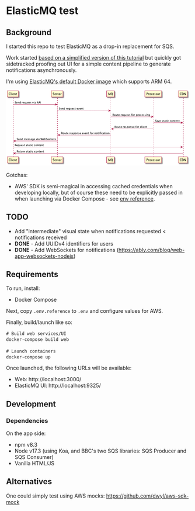 # ElasticMQ test

## Background

I started this repo to test ElasticMQ as a drop-in replacement for SQS.

Work started [based on a simplified version of this tutorial](https://github.com/alxolr/elasticmq-node-tutorial) but quickly got sidetracked proofing out UI for a simple content pipeline to generate notifications asynchronously.

I'm using [ElasticMQ's default Docker image](https://github.com/softwaremill/elasticmq) which supports ARM 64.

![Sequence flow diagram](./docs/system.png)

Gotchas:
- AWS' SDK is semi-magical in accessing cached credentials when developing locally, but of course these need to be explicitly passed in when launching via Docker Compose - see [env reference](./env.reference).

## TODO

- Add "intermediate" visual state when notifications requested < notifications received
- **DONE** - Add UUIDv4 identifiers for users
- **DONE** - Add WebSockets for notifications (https://ably.com/blog/web-app-websockets-nodejs)

## Requirements

To run, install:
- Docker Compose

Next, copy `.env.reference` to `.env` and configure values for AWS.

Finally, build/launch like so:
```
# Build web services/UI
docker-compose build web

# Launch containers
docker-compose up
```

Once launched, the following URLs will be available:
- Web: http://localhost:3000/
- ElasticMQ UI: http://localhost:9325/

## Development

### Dependencies

On the app side:
- npm v8.3
- Node v17.3 (using Koa, and BBC's two SQS libraries: SQS Producer and SQS Consumer)
- Vanilla HTML/JS

## Alternatives

One could simply test using AWS mocks: https://github.com/dwyl/aws-sdk-mock
